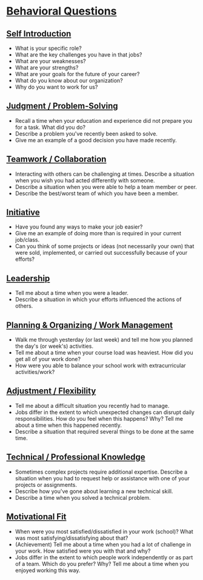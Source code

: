 # [Behavioral Questions](#behavioral-questions)

## [Self Introduction](#self-introduction)
* What is your specific role?
* What are the key challenges you have in that jobs?
* What are your weaknesses?
* What are your strengths?
* What are your goals for the future of your career?
* What do you know about our organization?
* Why do you want to work for us?

## [Judgment / Problem-Solving](#judgment--problem-solving)
* Recall a time when your education and experience did not prepare you for a task. What did you do?   
* Describe a problem you've recently been asked to solve.
* Give me an example of a good decision you have made recently.

## [Teamwork / Collaboration](#teamwork--collaboration)
* Interacting with others can be challenging at times. Describe a situation when you wish you had acted differently with someone. 
* Describe a situation when you were able to help a team member or peer. 
* Describe the best/worst team of which you have been a member. 

## [Initiative](#initiative)
* Have you found any ways to make your job easier? 
* Give me an example of doing more than is required in your current job/class. 
* Can you think of some projects or ideas (not necessarily your own) that were sold, implemented, or carried out successfully because of your efforts? 

## [Leadership](#leadership)
* Tell me about a time when you were a leader. 
* Describe a situation in which your efforts influenced the actions of others. 

## [Planning & Organizing / Work Management](#planning--organizing--work-management)
* Walk me through yesterday (or last week) and tell me how you planned the day's (or week's) activities. 
* Tell me about a time when your course load was heaviest. How did you get all of your work done? 
* How were you able to balance your school work with extracurricular activities/work? 

## [Adjustment / Flexibility](#adjustment--flexibility)
* Tell me about a difficult situation you recently had to manage. 
* Jobs differ in the extent to which unexpected changes can disrupt daily responsibilities. How do you feel when this happens? Why? Tell me about a time when this happened recently. 
* Describe a situation that required several things to be done at the same time. 
  
## [Technical / Professional Knowledge](#technical--professional-knowledge)
* Sometimes complex projects require additional expertise. Describe a situation when you had to request help or assistance with one of your projects or assignments.
* Describe how you've gone about learning a new technical skill. 
* Describe a time when you solved a technical problem. 

## [Motivational Fit](#motivational-fit)
* When were you most satisfied/dissatisfied in your work (school)? What was most satisfying/dissatisfying about that? 
* (Achievement) Tell me about a time when you had a lot of challenge in your work. How satisfied were you with that and why? 
* Jobs differ in the extent to which people work independently or as part of a team. Which do you prefer? Why? Tell me about a time when you enjoyed working this way. 
